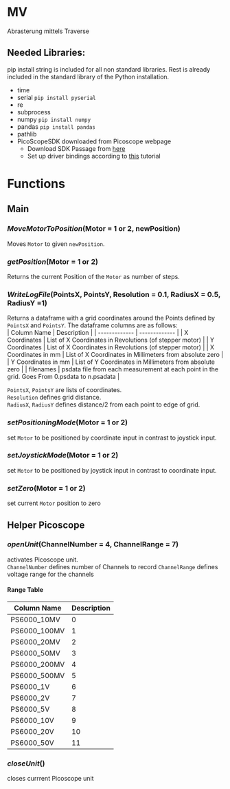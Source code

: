 # MV
Abrasterung mittels Traverse
## Needed Libraries:
pip install string is included for all non standard libraries. Rest is already included in the standard library of the Python installation.
  * time
  * serial `pip install pyserial`
  * re
  * subprocess
  * numpy `pip install numpy`
  * pandas `pip install pandas`
  * pathlib
  * PicoScopeSDK downloaded from Picoscope webpage
    * Download SDK Passage from [here](https://www.picotech.com/downloads)
    * Set up driver bindings according to [this](https://github.com/picotech/picosdk-python-wrappers#installing-the-python-driver-bindings) tutorial
# Functions
## Main
### *MoveMotorToPosition*(Motor = 1 or 2, newPosition)
Moves `Motor` to given `newPosition`.
### *getPosition*(Motor = 1 or 2)
Returns the current Position of the `Motor` as number of steps.
### *WriteLogFile*(PointsX, PointsY, Resolution = 0.1, RadiusX = 0.5, RadiusY =1)
Returns a dataframe with a grid coordinates around the Points defined by `PointsX` and `PointsY`. The dataframe columns are as follows:  
| Column Name | Description |
| ------------- | ------------- |
| X Coordinates | List of X Coordinates in Revolutions (of stepper motor) |
| Y Coordinates | List of X Coordinates in Revolutions (of stepper motor) |
| X Coordinates in mm | List of X Coordinates in Millimeters from absolute zero |
| Y Coordinates in mm | List of Y Coordinates in Millimeters from absolute zero |
| filenames | psdata file from each measurement at each point in the grid. Goes From 0.psdata to n.psadata |

`PointsX`, `PointsY` are lists of coordinates.  
`Resolution` defines grid distance.  
`RadiusX`, `RadiusY` defines distance/2 from each point to edge of grid. 
### *setPositioningMode*(Motor = 1 or 2)
set `Motor` to be positioned by coordinate input in contrast to joystick input.
### *setJoystickMode*(Motor = 1 or 2)
set `Motor` to be positioned by joystick input in contrast to coordinate input.
### *setZero*(Motor = 1 or 2)
set current `Motor` position to zero
## Helper Picoscope
### *openUnit*(ChannelNumber = 4, ChannelRange = 7)
activates Picoscope unit.  
`ChannelNumber` defines number of Channels to record
`ChannelRange` defines voltage range for the channels  
#### Range Table
| Column Name | Description |
| ------------- | ------------- |
| PS6000_10MV | 0 |
| PS6000_100MV | 1 |
| PS6000_20MV | 2 |
| PS6000_50MV | 3 |
| PS6000_200MV | 4 |
| PS6000_500MV | 5 |
| PS6000_1V | 6 |
| PS6000_2V | 7 |
| PS6000_5V | 8 |
| PS6000_10V | 9 |
| PS6000_20V | 10 |
| PS6000_50V | 11 |
### *closeUnit*()
closes currrent Picoscope unit
